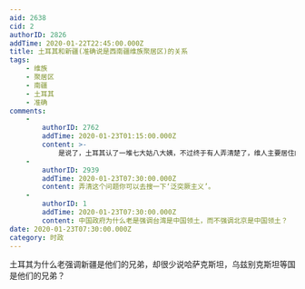 ```yaml
---
aid: 2638
cid: 2
authorID: 2826
addTime: 2020-01-22T22:45:00.000Z
title: 土耳其和新疆(准确说是西南疆维族聚居区)的关系
tags:
    - 维族
    - 聚居区
    - 南疆
    - 土耳其
    - 准确
comments:
    -
        authorID: 2762
        addTime: 2020-01-23T01:15:00.000Z
        content: >-
            是说了，土耳其认了一堆七大姑八大姨，不过终于有人弄清楚了，维人主要居住的只是南疆一块区域而已，虽然跟北疆划在一起，但还是很不一样的，北疆维人也多是近代移民来的。
    -
        authorID: 2939
        addTime: 2020-01-23T07:30:00.000Z
        content: 弄清这个问题你可以去搜一下‘泛突厥主义’。
    -
        authorID: 1
        addTime: 2020-01-23T07:30:00.000Z
        content: 中国政府为什么老是强调台湾是中国领土，而不强调北京是中国领土？
date: 2020-01-23T07:30:00.000Z
category: 时政
---
```


土耳其为什么老强调新疆是他们的兄弟，却很少说哈萨克斯坦，乌兹别克斯坦等国是他们的兄弟？
